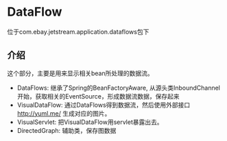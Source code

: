 # DataFlow

位于com.ebay.jetstream.application.dataflows包下

## 介绍
这个部分，主要是用来显示相关bean所处理的数据流。

* DataFlows: 继承了Spring的BeanFactoryAware, 从源头类InboundChannel开始，获取相关的EventSource，形成数据流数据，保存起来
* VisualDataFlow: 通过DataFlows得到数据流，然后使用外部接口 http://yuml.me/ 生成对应的图片。
* VisualServlet: 把VisualDataFlow用servlet暴露出去。
* DirectedGraph: 辅助类，保存图数据

